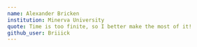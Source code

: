 ```yaml
---
name: Alexander Bricken
institution: Minerva University
quote: Time is too finite, so I better make the most of it!
github_user: Briiick
---
```

